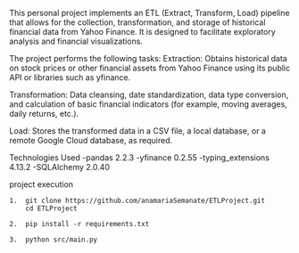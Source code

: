 This personal project implements an ETL (Extract, Transform, Load) pipeline that allows for the collection, transformation, and storage of historical financial data from Yahoo Finance. It is designed to facilitate exploratory analysis and financial visualizations.

The project performs the following tasks:
Extraction: Obtains historical data on stock prices or other financial assets from Yahoo Finance using its public API or libraries such as yfinance.

Transformation: Data cleansing, date standardization, data type conversion, and calculation of basic financial indicators (for example, moving averages, daily returns, etc.).

Load: Stores the transformed data in a CSV file, a local database, or a remote Google Cloud database, as required.

Technologies Used
    -pandas                    2.2.3
    -yfinance                  0.2.55
    -typing_extensions         4.13.2
    -SQLAlchemy                2.0.40

project execution

    1.  git clone https://github.com/anamariaSemanate/ETLProject.git
        cd ETLProject

    2.  pip install -r requirements.txt

    3.  python src/main.py



